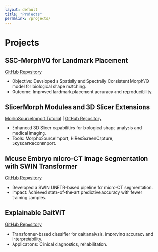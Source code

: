 ```yaml
---
layout: default
title: "Projects"
permalink: /projects/
---
```


# Projects

## SSC-MorphVQ for Landmark Placement
[GitHub Repository](#)  
- Objective: Developed a Spatially and Spectrally Consistent MorphVQ model for biological shape matching.
- Outcome: Improved landmark placement accuracy and reproducibility.

## SlicerMorph Modules and 3D Slicer Extensions
[MorhoSourceImport Tutorial](#) | [GitHub Repository](#)  
- Enhanced 3D Slicer capabilities for biological shape analysis and medical imaging.
- Tools: MorphoSourceImport, HiResScreenCapture, SkyscanReconImport.

## Mouse Embryo micro-CT Image Segmentation with SWIN Transformer
[GitHub Repository](#)  
- Developed a SWIN UNETR-based pipeline for micro-CT segmentation.
- Impact: Achieved state-of-the-art predictive accuracy with fewer training samples.

## Explainable GaitViT
[GitHub Repository](#)  
- Transformer-based classifier for gait analysis, improving accuracy and interpretability.
- Applications: Clinical diagnostics, rehabilitation.
